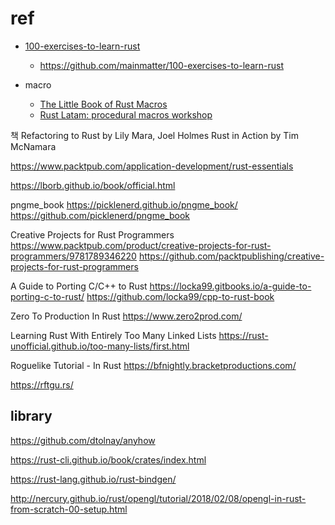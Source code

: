 # ref


- [100-exercises-to-learn-rust](https://rust-exercises.com/100-exercises/)
  - <https://github.com/mainmatter/100-exercises-to-learn-rust>

- macro
  - [The Little Book of Rust Macros](https://lukaswirth.dev/tlborm/)
  - [Rust Latam: procedural macros workshop](https://github.com/dtolnay/proc-macro-workshop)



책
Refactoring to Rust by Lily Mara, Joel Holmes
Rust in Action by Tim McNamara

https://www.packtpub.com/application-development/rust-essentials


https://lborb.github.io/book/official.html

pngme_book
https://picklenerd.github.io/pngme_book/
https://github.com/picklenerd/pngme_book

Creative Projects for Rust Programmers
https://www.packtpub.com/product/creative-projects-for-rust-programmers/9781789346220
https://github.com/packtpublishing/creative-projects-for-rust-programmers

A Guide to Porting C/C++ to Rust
https://locka99.gitbooks.io/a-guide-to-porting-c-to-rust/
https://github.com/locka99/cpp-to-rust-book

Zero To Production In Rust
https://www.zero2prod.com/

Learning Rust With Entirely Too Many Linked Lists
https://rust-unofficial.github.io/too-many-lists/first.html

Roguelike Tutorial - In Rust
https://bfnightly.bracketproductions.com/


https://rftgu.rs/

## library

https://github.com/dtolnay/anyhow

https://rust-cli.github.io/book/crates/index.html


https://rust-lang.github.io/rust-bindgen/



http://nercury.github.io/rust/opengl/tutorial/2018/02/08/opengl-in-rust-from-scratch-00-setup.html
